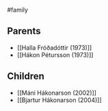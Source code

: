 #family

## Parents
- [[Halla Fróðadóttir (1973)]]
- [[Hákon Pétursson (1973)]]

## Children
- [[Máni Hákonarson (2002)]]
- [[Bjartur Hákonarson (2004)]]

